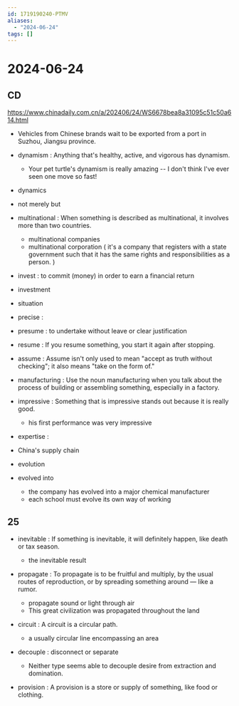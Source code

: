 ```yaml
---
id: 1719190240-PTMV
aliases:
  - "2024-06-24"
tags: []
---
```


# 2024-06-24

## CD 

https://www.chinadaily.com.cn/a/202406/24/WS6678bea8a31095c51c50a614.html

- Vehicles from Chinese brands wait to be exported from a port in Suzhou, Jiangsu province.

- dynamism : Anything that's healthy, active, and vigorous has dynamism.
    - Your pet turtle's dynamism is really amazing -- I don't think I've ever seen one move so fast!
- dynamics

- not merely but
- multinational : When something is described as multinational, it involves more than two countries.
    - multinational companies
    - multinational corporation ( it's a company that registers with a state government such that it has the same rights and responsibilities as a person. )

- invest : to commit (money) in order to earn a financial return
- investment
- situation

- precise :
- presume : to undertake without leave or clear justification
- resume : If you resume something, you start it again after stopping.
- assume : Assume isn't only used to mean "accept as truth without checking"; it also means "take on the form of."

- manufacturing : Use the noun manufacturing when you talk about the process of building or assembling something, especially in a factory.

- impressive : Something that is impressive stands out because it is really good.
    - his first performance was very impressive

- expertise :

- China's supply chain

- evolution
- evolved into
    - the company has evolved into a major chemical manufacturer
    - each school must evolve its own way of working

## 25

- inevitable : If something is inevitable, it will definitely happen, like death or tax season.
    - the inevitable result

- propagate : To propagate is to be fruitful and multiply, by the usual routes of reproduction, or by spreading something around — like a rumor.
    - propagate sound or light through air
    - This great civilization was propagated throughout the land

- circuit : A circuit is a circular path.
    -  a usually circular line encompassing an area
- decouple : disconnect or separate
    - Neither type seems able to decouple desire from extraction and domination.

- provision : A provision is a store or supply of something, like food or clothing.
